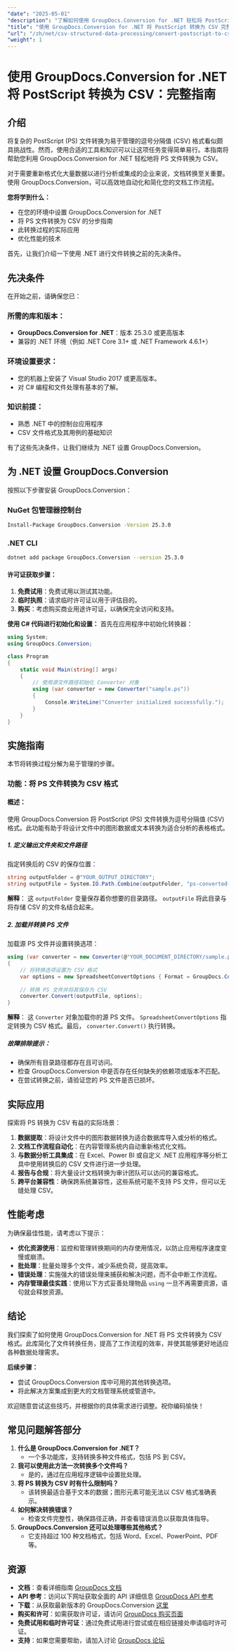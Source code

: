 ```yaml
---
"date": "2025-05-01"
"description": "了解如何使用 GroupDocs.Conversion for .NET 轻松将 PostScript 文件转换为 CSV 格式。本详细指南将帮助您简化文档工作流程并增强数据处理能力。"
"title": "使用 GroupDocs.Conversion for .NET 将 PostScript 转换为 CSV 完整指南"
"url": "/zh/net/csv-structured-data-processing/convert-postscript-to-csv-groupdocs-conversion-net/"
"weight": 1
---
```


# 使用 GroupDocs.Conversion for .NET 将 PostScript 转换为 CSV：完整指南

## 介绍
将复杂的 PostScript (PS) 文件转换为易于管理的逗号分隔值 (CSV) 格式看似颇具挑战性。然而，使用合适的工具和知识可以让这项任务变得简单易行。本指南将帮助您利用 GroupDocs.Conversion for .NET 轻松地将 PS 文件转换为 CSV。

对于需要重新格式化大量数据以进行分析或集成的企业来说，文档转换至关重要。使用 GroupDocs.Conversion，可以高效地自动化和简化您的文档工作流程。

**您将学到什么：**
- 在您的环境中设置 GroupDocs.Conversion for .NET
- 将 PS 文件转换为 CSV 的分步指南
- 此转换过程的实际应用
- 优化性能的技术

首先，让我们介绍一下使用 .NET 进行文件转换之前的先决条件。

## 先决条件
在开始之前，请确保您已：

### 所需的库和版本：
- **GroupDocs.Conversion for .NET**：版本 25.3.0 或更高版本
- 兼容的 .NET 环境（例如 .NET Core 3.1+ 或 .NET Framework 4.6.1+）

### 环境设置要求：
- 您的机器上安装了 Visual Studio 2017 或更高版本。
- 对 C# 编程和文件处理有基本的了解。

### 知识前提：
- 熟悉 .NET 中的控制台应用程序
- CSV 文件格式及其用例的基础知识

有了这些先决条件，让我们继续为 .NET 设置 GroupDocs.Conversion。

## 为 .NET 设置 GroupDocs.Conversion
按照以下步骤安装 GroupDocs.Conversion：

### NuGet 包管理器控制台
```bash
Install-Package GroupDocs.Conversion -Version 25.3.0
```

### .NET CLI
```bash
dotnet add package GroupDocs.Conversion --version 25.3.0
```

#### 许可证获取步骤：
1. **免费试用**：免费试用以测试其功能。
2. **临时执照**：请求临时许可证以用于评估目的。
3. **购买**：考虑购买商业用途许可证，以确保完全访问和支持。

**使用 C# 代码进行初始化和设置：**
首先在应用程序中初始化转换器：

```csharp
using System;
using GroupDocs.Conversion;

class Program
{
    static void Main(string[] args)
    {
        // 使用源文件路径初始化 Converter 对象
        using (var converter = new Converter("sample.ps"))
        {
            Console.WriteLine("Converter initialized successfully.");
        }
    }
}
```

## 实施指南
本节将转换过程分解为易于管理的步骤。

### 功能：将 PS 文件转换为 CSV 格式
#### 概述：
使用 GroupDocs.Conversion 将 PostScript (PS) 文件转换为逗号分隔值 (CSV) 格式。此功能有助于将设计文件中的图形数据或文本转换为适合分析的表格格式。

##### 1. 定义输出文件夹和文件路径
指定转换后的 CSV 的保存位置：

```csharp
string outputFolder = @"YOUR_OUTPUT_DIRECTORY";
string outputFile = System.IO.Path.Combine(outputFolder, "ps-converted-to.csv");
```

**解释**： 这 `outputFolder` 变量保存着你想要的目录路径。 `outputFile` 将此目录与将存储 CSV 的文件名结合起来。

##### 2. 加载并转换 PS 文件
加载源 PS 文件并设置转换选项：

```csharp
using (var converter = new Converter(@"YOUR_DOCUMENT_DIRECTORY/sample.ps"))
{
    // 将转换选项设置为 CSV 格式
    var options = new SpreadsheetConvertOptions { Format = GroupDocs.Conversion.FileTypes.SpreadsheetFileType.Csv };
    
    // 转换 PS 文件并将其保存为 CSV
    converter.Convert(outputFile, options);
}
```

**解释**： 这 `Converter` 对象加载你的源 PS 文件。 `SpreadsheetConvertOptions` 指定转换为 CSV 格式。最后， `converter.Convert()` 执行转换。

##### 故障排除提示：
- 确保所有目录路径都存在且可访问。
- 检查 GroupDocs.Conversion 中是否存在任何缺失的依赖项或版本不匹配。
- 在尝试转换之前，请验证您的 PS 文件是否已损坏。

## 实际应用
探索将 PS 转换为 CSV 有益的实际场景：
1. **数据提取**：将设计文件中的图形数据转换为适合数据库导入或分析的格式。
2. **文档工作流程自动化**：在内容管理系统内自动重新格式化文档。
3. **与数据分析工具集成**：在 Excel、Power BI 或自定义 .NET 应用程序等分析工具中使用转换后的 CSV 文件进行进一步处理。
4. **报告与合规**：将大量设计文档转换为审计团队可以访问的兼容格式。
5. **跨平台兼容性**：确保跨系统兼容性，这些系统可能不支持 PS 文件，但可以无缝处理 CSV。

## 性能考虑
为确保最佳性能，请考虑以下提示：
- **优化资源使用**：监控和管理转换期间的内存使用情况，以防止应用程序速度变慢或崩溃。
- **批处理**：批量处理多个文件，减少系统负荷，提高效率。
- **错误处理**：实施强大的错误处理来捕获和解决问题，而不会中断工作流程。
- **内存管理最佳实践**：使用以下方式妥善处理物品 `using` 一旦不再需要资源，语句就会释放资源。

## 结论
我们探索了如何使用 GroupDocs.Conversion for .NET 将 PS 文件转换为 CSV 格式。此库简化了文件转换任务，提高了工作流程的效率，并使其能够更好地适应各种数据处理需求。

**后续步骤：**
- 尝试 GroupDocs.Conversion 库中可用的其他转换选项。
- 将此解决方案集成到更大的文档管理系统或管道中。

欢迎随意尝试这些技巧，并根据你的具体需求进行调整。祝你编码愉快！

## 常见问题解答部分
1. **什么是 GroupDocs.Conversion for .NET？**
   - 一个多功能库，支持转换多种文件格式，包括 PS 到 CSV。
2. **我可以使用此方法一次转换多个文件吗？**
   - 是的，通过在应用程序逻辑中设置批处理。
3. **将 PS 转换为 CSV 时有什么限制吗？**
   - 该转换最适合基于文本的数据；图形元素可能无法以 CSV 格式准确表示。
4. **如何解决转换错误？**
   - 检查文件完整性，确保路径正确，并查看错误消息以获取具体指导。
5. **GroupDocs.Conversion 还可以处理哪些其他格式？**
   - 它支持超过 100 种文档格式，包括 Word、Excel、PowerPoint、PDF 等。

## 资源
- **文档**：查看详细指南 [GroupDocs 文档](https://docs.groupdocs.com/conversion/net/)
- **API 参考**：访问以下网址获取全面的 API 详细信息 [GroupDocs API 参考](https://reference.groupdocs.com/conversion/net/)
- **下载**：从获取最新版本的 GroupDocs.Conversion [这里](https://releases.groupdocs.com/conversion/net/)
- **购买和许可**：如需获取许可证，请访问 [GroupDocs 购买页面](https://purchase.groupdocs.com/buy)
- **免费试用和临时许可证**：通过免费试用进行尝试或在相应链接处申请临时许可证。
- **支持**：如果您需要帮助，请加入讨论 [GroupDocs 论坛](https://forum.groupdocs.com/)